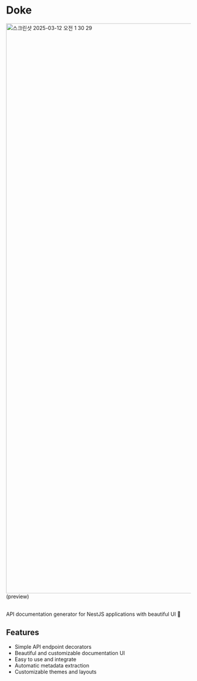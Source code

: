 # Doke

<img width="1552" alt="스크린샷 2025-03-12 오전 1 30 29" src="https://github.com/user-attachments/assets/8a95c6aa-4de5-4ed9-ad6b-8b4bb3fd2000" />
(preview)
<br /><br />

API documentation generator for NestJS applications with beautiful UI 🎨

## Features

- Simple API endpoint decorators
- Beautiful and customizable documentation UI
- Easy to use and integrate
- Automatic metadata extraction
- Customizable themes and layouts
